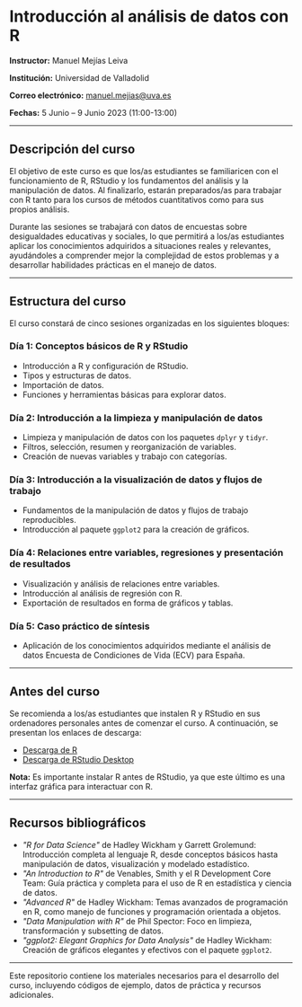 
# Introducción al análisis de datos con R

**Instructor:** Manuel Mejías Leiva

**Institución:** Universidad de Valladolid

**Correo electrónico:** [manuel.mejias@uva.es](mailto\:manuel.mejias@uva.es)

**Fechas:** 5 Junio – 9 Junio 2023 (11:00-13:00)

---

## Descripción del curso

El objetivo de este curso es que los/as estudiantes se familiaricen con el funcionamiento de R, RStudio y los fundamentos del análisis y la manipulación de datos. Al finalizarlo, estarán preparados/as para trabajar con R tanto para los cursos de métodos cuantitativos como para sus propios análisis.

Durante las sesiones se trabajará con datos de encuestas sobre desigualdades educativas y sociales, lo que permitirá a los/as estudiantes aplicar los conocimientos adquiridos a situaciones reales y relevantes, ayudándoles a comprender mejor la complejidad de estos problemas y a desarrollar habilidades prácticas en el manejo de datos.

---

## Estructura del curso

El curso constará de cinco sesiones organizadas en los siguientes bloques:

### Día 1: Conceptos básicos de R y RStudio

- Introducción a R y configuración de RStudio.
- Tipos y estructuras de datos.
- Importación de datos.
- Funciones y herramientas básicas para explorar datos.

### Día 2: Introducción a la limpieza y manipulación de datos

- Limpieza y manipulación de datos con los paquetes `dplyr` y `tidyr`.
- Filtros, selección, resumen y reorganización de variables.
- Creación de nuevas variables y trabajo con categorías.

### Día 3: Introducción a la visualización de datos y flujos de trabajo

- Fundamentos de la manipulación de datos y flujos de trabajo reproducibles.
- Introducción al paquete `ggplot2` para la creación de gráficos.

### Día 4: Relaciones entre variables, regresiones y presentación de resultados

- Visualización y análisis de relaciones entre variables.
- Introducción al análisis de regresión con R.
- Exportación de resultados en forma de gráficos y tablas.

### Día 5: Caso práctico de síntesis

- Aplicación de los conocimientos adquiridos mediante el análisis de datos Encuesta de Condiciones de Vida (ECV) para España.

---

## Antes del curso

Se recomienda a los/as estudiantes que instalen R y RStudio en sus ordenadores personales antes de comenzar el curso. A continuación, se presentan los enlaces de descarga:

- [Descarga de R](https://cran.r-project.org/)
- [Descarga de RStudio Desktop](https://rstudio.com/products/rstudio/download/)

**Nota:** Es importante instalar R antes de RStudio, ya que este último es una interfaz gráfica para interactuar con R.

---

## Recursos bibliográficos

- *"R for Data Science"* de Hadley Wickham y Garrett Grolemund: Introducción completa al lenguaje R, desde conceptos básicos hasta manipulación de datos, visualización y modelado estadístico.
- *"An Introduction to R"* de Venables, Smith y el R Development Core Team: Guía práctica y completa para el uso de R en estadística y ciencia de datos.
- *"Advanced R"* de Hadley Wickham: Temas avanzados de programación en R, como manejo de funciones y programación orientada a objetos.
- *"Data Manipulation with R"* de Phil Spector: Foco en limpieza, transformación y subsetting de datos.
- *"ggplot2: Elegant Graphics for Data Analysis"* de Hadley Wickham: Creación de gráficos elegantes y efectivos con el paquete `ggplot2`.

---

Este repositorio contiene los materiales necesarios para el desarrollo del curso, incluyendo códigos de ejemplo, datos de práctica y recursos adicionales.
